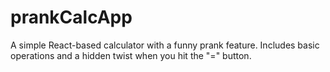 # prankCalcApp
A simple React-based calculator with a funny prank feature. Includes basic operations and a hidden twist when you hit the "=" button.
